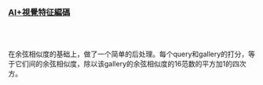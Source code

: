 ### [AI+視覺特征編碼](https://www.heywhale.com/org/2021NAIC/competition/area/61b81042902a13001708eb17/content)
<br/><br/>

在余弦相似度的基础上，做了一个简单的后处理。每个query和gallery的打分，等于它们间的余弦相似度，除以该gallery的余弦相似度的16范数的平方加1的四次方。
